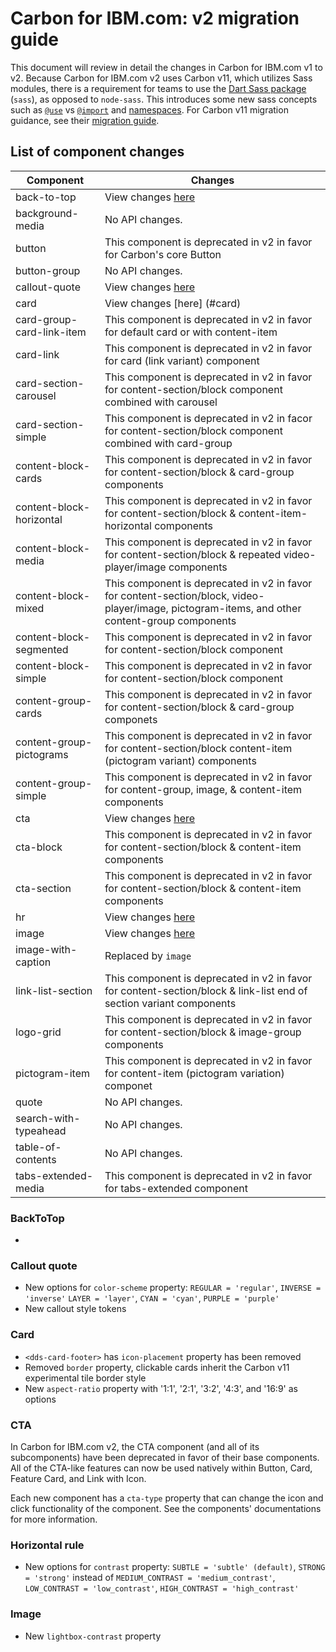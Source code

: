 # Carbon for IBM.com: v2 migration guide

This document will review in detail the changes in Carbon for IBM.com v1 to
v2. Because Carbon for IBM.com v2 uses Carbon v11, which utilizes Sass
modules, there is a requirement for teams to use the
[Dart Sass package](https://sass-lang.com/dart-sass) (`sass`), as opposed to
`node-sass`. This introduces some new sass concepts such as
[`@use`](https://sass-lang.com/documentation/at-rules/use) vs
[`@import`](https://sass-lang.com/documentation/at-rules/import) and
[namespaces](https://sass-lang.com/documentation/at-rules/use#choosing-a-namespace).
For Carbon v11 migration guidance, see their
[migration guide](https://github.com/carbon-design-system/carbon/blob/main/docs/migration/v11.md).

## List of component changes

| Component                 | Changes                                |
| ------------------------- | -------------------------------------- |
| back-to-top               | View changes [here](#backtotop)        |
| background-media          | No API changes.                        |
| button                    | This component is deprecated in v2 in favor for Carbon's core Button |
| button-group              | No API changes. |
| callout-quote             | View changes [here](#callout-quote)          |
| card                      | View changes [here] (#card)            |
| card-group-card-link-item | This component is deprecated in v2 in favor for default card or with content-item |
| card-link                 | This component is deprecated in v2 in favor for card (link variant) component |
| card-section-carousel     | This component is deprecated in v2 in favor for content-section/block component combined with carousel |
| card-section-simple       | This component is deprecated in v2 in facor for content-section/block component combined with card-group |
| content-block-cards       | This component is deprecated in v2 in favor for content-section/block & card-group components |
| content-block-horizontal  | This component is deprecated in v2 in favor for content-section/block & content-item-horizontal components|
| content-block-media       | This component is deprecated in v2 in favor for content-section/block & repeated video-player/image components
| content-block-mixed       | This component is deprecated in v2 in favor for content-section/block, video-player/image, pictogram-items, and other content-group components |
| content-block-segmented   | This component is deprecated in v2 in favor for content-section/block component |
| content-block-simple      | This component is deprecated in v2 in favor for content-section/block component |
| content-group-cards       | This component is deprecated in v2 in favor for content-section/block & card-group componets |
| content-group-pictograms  | This component is deprecated in v2 in favor for content-section/block content-item (pictogram variant) components |
| content-group-simple      | This component is deprecated in v2 in favor for content-group, image, & content-item components |
| cta                       | View changes [here](#cta) |
| cta-block                 | This component is deprecated in v2 in favor for content-section/block & content-item components |
| cta-section               | This component is deprecated in v2 in favor for content-section/block & content-item components |
| hr                        | View changes [here](#horizontal-rule)                      |
| image                     | View changes [here](#image)            |
| image-with-caption        | Replaced by `image`                    |
| link-list-section         | This component is deprecated in v2 in favor for content-section/block & link-list end of section variant components |
| logo-grid                 | This component is deprecated in v2 in favor for content-section/block & image-group components |
| pictogram-item            | This component is deprecated in v2 in favor for content-item (pictogram variation) componet |
| quote                     | No API changes.                        |
| search-with-typeahead     | No API changes.                        |
| table-of-contents         | No API changes.                        |
| tabs-extended-media       | This component is deprecated in v2 in favor for tabs-extended component |


### BackToTop

- 

### Callout quote

- New options for `color-scheme` property: `REGULAR = 'regular'`, `INVERSE = 'inverse'` `LAYER = 'layer'`, `CYAN = 'cyan'`, `PURPLE = 'purple'`
- New callout style tokens

### Card

- `<dds-card-footer>` has `icon-placement` property has been removed
- Removed `border` property, clickable cards inherit the Carbon v11 experimental tile border style
- New `aspect-ratio` property with '1:1', '2:1', '3:2', '4:3', and '16:9' as options

### CTA

In Carbon for IBM.com v2, the CTA component (and all of its subcomponents) have been deprecated in favor of their base components.
All of the CTA-like features can now be used natively within Button, Card, Feature Card, and Link with Icon.

Each new component has a `cta-type` property that can change the icon and click functionality of the component. See the components' 
documentations for more information.

### Horizontal rule

- New options for `contrast` property: `SUBTLE = 'subtle' (default)`, `STRONG = 'strong'` instead of `MEDIUM_CONTRAST = 'medium_contrast'`, `LOW_CONTRAST = 'low_contrast'`, `HIGH_CONTRAST = 'high_contrast'`

### Image

- New `lightbox-contrast` property